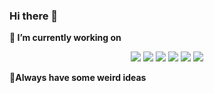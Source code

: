 ### Hi there 👋

<!--
**pujichun/pujichun** is a ✨ _special_ ✨ repository because its `README.md` (this file) appears on your GitHub profile.

Here are some ideas to get you started:

- 🔭 I’m currently working on ...
- 🌱 I’m currently learning ...
- 👯 I’m looking to collaborate on ...
- 🤔 I’m looking for help with ...
- 💬 Ask me about ...
- 📫 How to reach me: ...
- 😄 Pronouns: ...
- ⚡ Fun fact: ...
-->

**🔭 I’m currently working on**

<p align="center">
<img src="https://www.vectorlogo.zone/logos/flutterio/flutterio-ar21.svg" />
<img src="https://www.vectorlogo.zone/logos/docker/docker-ar21.svg" />
<img src="https://www.vectorlogo.zone/logos/python/python-ar21.svg" />
<img src="https://www.vectorlogo.zone/logos/golang/golang-ar21.svg" />
<img src="https://www.vectorlogo.zone/logos/vim/vim-ar21.svg" />
<img src="https://www.vectorlogo.zone/logos/archlinux/archlinux-ar21.svg" />
</p>

**🤔Always have some weird ideas**
